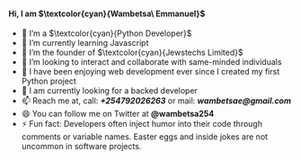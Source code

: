 #### Hi, I am $\textcolor{cyan}{Wambetsa\ Emmanuel}$

- 🔭 I’m a $\textcolor{cyan}{Python Developer}$
- 🌱 I’m currently learning Javascript
- 🌱 I’m the founder of $\textcolor{cyan}{Jewstechs Limited}$
- 👯 I’m looking to interact and collaborate with same-minded individuals
- 🤔 I have been enjoying web development ever since I created my first Python project
- 💬 I am currently looking for a backed developer
- 📫 Reach me at, call: ___+254792026263___ or mail: ___wambetsae@gmail.com___
- 😄 You can follow me on Twitter at __@wambetsa254__
- ⚡ Fun fact: Developers often inject humor into their code through comments or variable names. Easter eggs and inside jokes are not uncommon in software projects.

